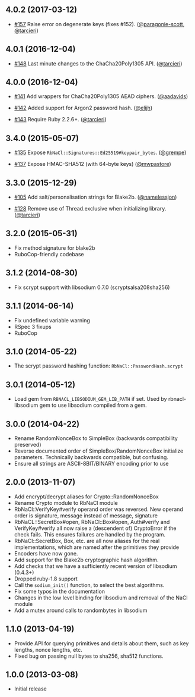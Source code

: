 ## 4.0.2 (2017-03-12)

* [#157](https://github.com/cryptosphere/rbnacl/pull/157)
  Raise error on degenerate keys (fixes #152).
  ([@paragonie-scott], [@tarcieri])

## 4.0.1 (2016-12-04)

* [#148](https://github.com/cryptosphere/rbnacl/pull/148)
  Last minute changes to the ChaCha20Poly1305 API.
  ([@tarcieri])

## 4.0.0 (2016-12-04)

* [#141](https://github.com/cryptosphere/rbnacl/pull/141)
  Add wrappers for ChaCha20Poly1305 AEAD ciphers.
  ([@aadavids])

* [#142](https://github.com/cryptosphere/rbnacl/pull/142)
  Added support for Argon2 password hash.
  ([@elijh])

* [#143](https://github.com/cryptosphere/rbnacl/pull/143)
  Require Ruby 2.2.6+.
  ([@tarcieri])

## 3.4.0 (2015-05-07)

* [#135](https://github.com/cryptosphere/rbnacl/pull/135)
  Expose `RbNaCl::Signatures::Ed25519#keypair_bytes`.
  ([@grempe])

* [#137](https://github.com/cryptosphere/rbnacl/pull/137)
  Expose HMAC-SHA512 (with 64-byte keys)
  ([@mwpastore])

## 3.3.0 (2015-12-29)

* [#105](https://github.com/cryptosphere/rbnacl/pull/105)
  Add salt/personalisation strings for Blake2b.
  ([@namelessjon])

* [#128](https://github.com/cryptosphere/rbnacl/pull/128)
  Remove use of Thread.exclusive when initializing library.
  ([@tarcieri])

## 3.2.0 (2015-05-31)

* Fix method signature for blake2b
* RuboCop-friendly codebase

## 3.1.2 (2014-08-30)

* Fix scrypt support with libsodium 0.7.0 (scryptsalsa208sha256)

## 3.1.1 (2014-06-14)

* Fix undefined variable warning
* RSpec 3 fixups
* RuboCop

## 3.1.0 (2014-05-22)

* The scrypt password hashing function: `RbNaCl::PasswordHash.scrypt`

## 3.0.1 (2014-05-12)

* Load gem from `RBNACL_LIBSODIUM_GEM_LIB_PATH` if set. Used by rbnacl-libsodium
  gem to use libsodium compiled from a gem.

## 3.0.0 (2014-04-22)

* Rename RandomNonceBox to SimpleBox (backwards compatibility preserved)
* Reverse documented order of SimpleBox/RandomNonceBox initialize parameters.
  Technically backwards compatible, but confusing.
* Ensure all strings are ASCII-8BIT/BINARY encoding prior to use

## 2.0.0 (2013-11-07)

* Add encrypt/decrypt aliases for Crypto::RandomNonceBox
* Rename Crypto module to RbNaCl module
* RbNaCl::VerifyKey#verify operand order was reversed. New operand order is
  signature, message instead of message, signature
* RbNaCL::SecretBox#open, RbNaCl::Box#open, Auth#verify and VerifyKey#verify 
  all now raise a (descendent of) CryptoError if the check fails.  This ensures
  failures are handled by the program.
* RbNaCl::SecretBox, Box, etc. are all now aliases for the real implementations,
  which are named after the primitives they provide
* Encoders have now gone.
* Add support for the Blake2b cryptographic hash algorithm.
* Add checks that we have a sufficiently recent version of libsodium (0.4.3+)
* Dropped ruby-1.8 support
* Call the `sodium_init()` function, to select the best algorithms.
* Fix some typos in the documentation
* Changes in the low level binding for libsodium and removal of the NaCl module
* Add a mutex around calls to randombytes in libsodium

## 1.1.0 (2013-04-19)

* Provide API for querying primitives and details about them, such as key
  lengths, nonce lengths, etc.
* Fixed bug on passing null bytes to sha256, sha512 functions.

## 1.0.0 (2013-03-08)

* Initial release

[@namelessjon]: https://github.com/namelessjon
[@tarcieri]: https://github.com/tarcieri
[@aadavids]: https://github.com/aadavids
[@grempe]: https://github.com/grempe
[@mwpastore]: https://github.com/mwpastore
[@elijh]: https://github.com/elijh
[@paragonie-scott]: https://github.com/paragonie-scott

